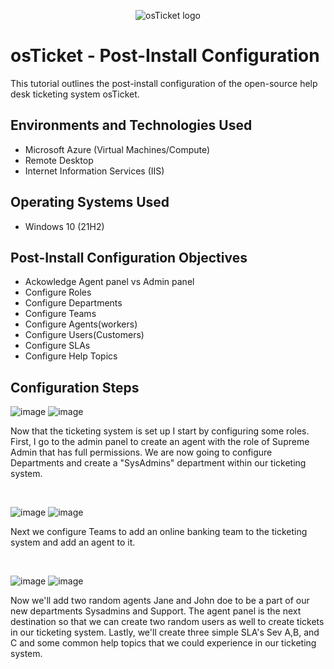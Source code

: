 <p align="center">
<img src="https://i.imgur.com/Clzj7Xs.png" alt="osTicket logo"/>
</p>

<h1>osTicket - Post-Install Configuration</h1>
This tutorial outlines the post-install configuration of the open-source help desk ticketing system osTicket.<br />

<h2>Environments and Technologies Used</h2>

- Microsoft Azure (Virtual Machines/Compute)
- Remote Desktop
- Internet Information Services (IIS)

<h2>Operating Systems Used </h2>

- Windows 10</b> (21H2)

<h2>Post-Install Configuration Objectives</h2>

- Ackowledge Agent panel vs Admin panel
- Configure Roles
- Configure Departments
- Configure Teams
- Configure Agents(workers)
- Configure Users(Customers)
- Configure SLAs
- Configure Help Topics

<h2>Configuration Steps</h2>

![image](https://github.com/user-attachments/assets/0124e7e0-dee9-494f-98d2-39c0505ea9a5)
![image](https://github.com/user-attachments/assets/0d5d3aca-750a-4fda-9fa1-23178b5328e6)

<p>
Now that the ticketing system is set up I start by configuring some roles. First, I go to the admin panel to create an agent with the role of Supreme Admin that has full permissions. We are now going to configure Departments and create a "SysAdmins" department within our ticketing system.
</p>
<br />

![image](https://github.com/user-attachments/assets/cc466484-ed2e-4289-8e18-8e8f585d7aeb)
![image](https://github.com/user-attachments/assets/dabffda6-35f5-441b-9c50-15100a4ef8f1)

<p>
Next we configure Teams to add an online banking team to the ticketing system and add an agent to it.
</p>
<br />

![image](https://github.com/user-attachments/assets/1b72f88a-8d91-4348-87a3-44396ef03e07)
![image](https://github.com/user-attachments/assets/c320c9c1-ff94-4394-ae91-bc2b346b5a9c)

<p>
Now we'll add two random agents Jane and John doe to be a part of our new departments Sysadmins and Support. The agent panel is the next destination so that we can create two random users as well to create tickets in our ticketing system. Lastly, we'll create three simple SLA's Sev A,B, and C and some common help topics that we could experience in our ticketing system.
</p>
<br />
